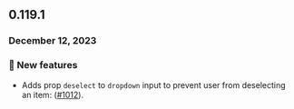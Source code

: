 ## 0.119.1

### December 12, 2023

### 💪 New features

- Adds prop `deselect` to `dropdown` input to prevent user from deselecting an item: ([#1012](https://github.com/formkit/formkit/issues/1012)).